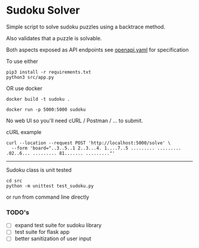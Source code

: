 # Sudoku Solver

Simple script to solve sudoku puzzles using a backtrace method.

Also validates that a puzzle is solvable.

Both aspects exposed as API endpoints see [openapi.yaml](https://editor.swagger.io/?url=https://raw.githubusercontent.com/amites/sudoku-solver/main/openapi.yaml) for specification

To use either

```
pip3 install -r requirements.txt
python3 src/app.py
```

OR use docker
```
docker build -t sudoku .

docker run -p 5000:5000 sudoku
```


No web UI so you'll need cURL / Postman / ... to submit.

cURL example
```
curl --location --request POST 'http://localhost:5000/solve' \
  --form 'board="..3..5..1 2..3...4. 1....7..5 ......... ......... .02..6... ......... 81....... ........."'
```


---------

Sudoku class is unit tested

```
cd src
python -m unittest test_sudoku.py
```

or run from command line directly

### TODO's

 - [ ] expand test suite for sudoku library
 - [ ] test suite for flask app
 - [ ] better sanitization of user input
